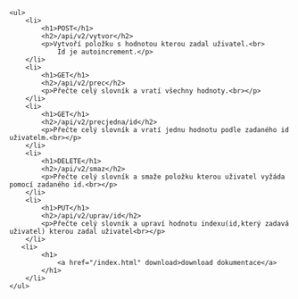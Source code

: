 <!DOCTYPE html>
<html lang="cz">
<head>
    <meta charset="UTF-8">
    <title>Dokumentace</title>
</head>
<body>

    <ul>
        <li>
            <h1>POST</h1>
            <h2>/api/v2/vytvor</h2>
            <p>Vytvoří položku s hodnotou kterou zadal uživatel.<br>
                Id je autoincrement.</p>
        </li>
        <li>
            <h1>GET</h1>
            <h2>/api/v2/prec</h2>
            <p>Přečte celý slovník a vratí všechny hodnoty.<br></p>
        </li>
        <li>
            <h1>GET</h1>
            <h2>/api/v2/precjedna/id</h2>
            <p>Přečte celý slovník a vratí jednu hodnotu podle zadaného id uživatelm.<br></p>
        </li>
        <li>
            <h1>DELETE</h1>
            <h2>/api/v2/smaz</h2>
            <p>Přečte celý slovník a smaže položku kterou uživatel vyžáda pomocí zadaného id.<br></p>
        </li>
        <li>
            <h1>PUT</h1>
            <h2>/api/v2/uprav/id</h2>
            <p>Přečte celý slovník a upraví hodnotu indexu(id,který zadavá uživatel) kterou zadal uživatel<br></p>
        </li>
       <li>
            <h1>
                <a href="/index.html" download>download dokumentace</a>
            </h1>
        </li>
    </ul>
</body>
</html>
